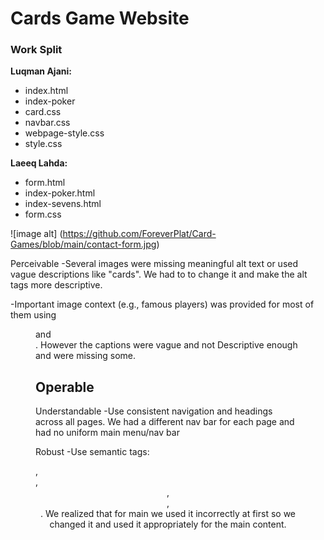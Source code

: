 # Cards Game Website

### Work Split

**Luqman Ajani:**
- index.html
- index-poker
- card.css
- navbar.css
- webpage-style.css
- style.css

**Laeeq Lahda:**
- form.html
- index-poker.html
- index-sevens.html
- form.css

![image alt] (https://github.com/ForeverPlat/Card-Games/blob/main/contact-form.jpg)




Perceivable
-Several images were missing meaningful alt text or used vague descriptions like "cards". We had to to change it and make the alt tags more descriptive.

-Important image context (e.g., famous players) was  provided for most of them using <figure> and <figcaption>. However the captions were vague and not Descriptive enough and were missing some.



Operable
-

Understandable
-Use consistent navigation and headings across all pages. We had a different nav bar for each page and had no uniform main menu/nav bar

Robust
-Use semantic tags: <main>, <article>, <header>, <nav>, <footer> . We realized that for main we used it incorrectly at first so we changed it and used it appropriately for the main content.

